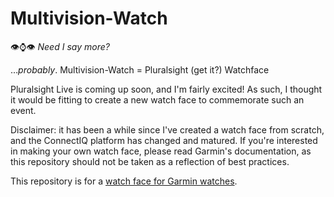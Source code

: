 # Multivision-Watch

👁⌚👁 *Need I say more?*

...*probably*. Multivision-Watch = Pluralsight (get it?) Watchface

Pluralsight Live is coming up soon, and I'm fairly excited! As such, I thought it would be fitting to create a new watch face to commemorate such an event. 

Disclaimer: it has been a while since I've created a watch face from scratch, and the ConnectIQ platform has changed and matured. If you're interested in making your own watch face, please read Garmin's documentation, as this repository should not be taken as a reflection of best practices.

This repository is for a [watch face for Garmin watches](https://apps.garmin.com/en-US/apps/e0a26568-1c87-44a6-99ed-2de2955dff07).

